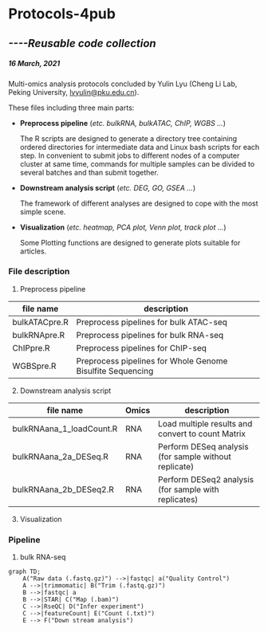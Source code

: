 # **Protocols-4pub**

## *----Reusable code collection*

##### 16 March, 2021

Multi-omics analysis protocols concluded by Yulin Lyu (Cheng Li Lab, Peking University, <lvyulin@pku.edu.cn>).

These files including three main parts:

- **Preprocess pipeline** (*etc. bulkRNA, bulkATAC, ChIP, WGBS ...*)

	The R scripts are designed to generate a directory tree containing ordered directories for intermediate data and Linux bash scripts for each step.
	In convenient to submit jobs to different nodes of a computer cluster at same time, commands for multiple samples can be divided to several batches and than submit together.

- **Downstream analysis script** (*etc. DEG, GO, GSEA ...*)

	The framework of different analyses are designed to cope with the most simple scene.

- **Visualization** (*etc. heatmap, PCA plot, Venn plot, track plot ...*)

	Some Plotting functions are designed to generate plots suitable for articles.

### File description

1. Preprocess pipeline

| **file name** | **description**                                            |
| ------------- | ---------------------------------------------------------- |
| bulkATACpre.R | Preprocess pipelines for bulk ATAC-seq                     |
| bulkRNApre.R  | Preprocess pipelines for bulk RNA-seq                      |
| ChIPpre.R     | Preprocess pipelines for ChIP-seq                          |
| WGBSpre.R     | Preprocess pipelines for Whole Genome Bisulfite Sequencing |

2. Downstream analysis script

| **file name**            | **Omics** | **description**                                       |
| ------------------------ | --------- | ----------------------------------------------------- |
| bulkRNAana_1_loadCount.R | RNA       | Load multiple results and convert to count Matrix     |
| bulkRNAana_2a_DESeq.R    | RNA       | Perform DESeq analysis (for sample without replicate) |
| bulkRNAana_2b_DESeq2.R   | RNA       | Perform DESeq2 analysis (for sample with replicates)  |

3. Visualization

### Pipeline

1. bulk RNA-seq

```mermaid
graph TD;
	A("Raw data (.fastq.gz)") -->|fastqc| a("Quality Control")
	A -->|trimmomatic| B("Trim (.fastq.gz)")
	B -->|fastqc| a
	B -->|STAR| C("Map (.bam)")
	C -->|RseQC| D("Infer experiment")
	C -->|featureCount| E("Count (.txt)")
	E --> F("Down stream analysis")
```







